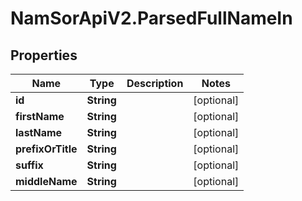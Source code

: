 # NamSorApiV2.ParsedFullNameIn

## Properties
Name | Type | Description | Notes
------------ | ------------- | ------------- | -------------
**id** | **String** |  | [optional] 
**firstName** | **String** |  | [optional] 
**lastName** | **String** |  | [optional] 
**prefixOrTitle** | **String** |  | [optional] 
**suffix** | **String** |  | [optional] 
**middleName** | **String** |  | [optional] 


